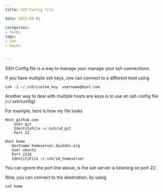 ```yaml
---
title: SSH Config file

date: 2015-09-01

categories:
- hacks
tags:
- ssh
- hacks


---
```

SSH Config file is a way to manage your manage your ssh connections.
<!-- more -->


If you have multiple ssh keys, one can connect to a different host using

```
ssh -i ~/.ssh/custom_key  username@host.com
```

Another way to deal with multiple hosts ans keys is to use an ssh config file (~/.ssh/config)

For example, here is how my file looks

```
Host github.com
    User git
    IdentityFile ~/.ssh/id_git
    Port 22

Host home
   Hostname homeserver.duckdns.org
   User ubuntu
   Port 2224
   IdentityFile ~/.ssh/id_homeserver

```

You can ignore the port line above, is the ssh server is listening on port 22.

Now, you can connect to the destination, by using
```
ssh home
```
